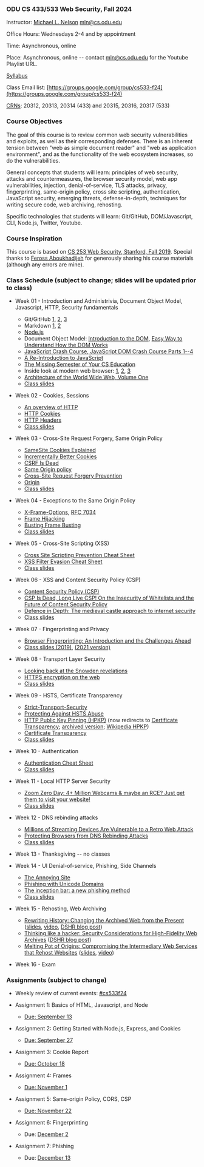 ### ODU CS 433/533 Web Security, Fall 2024
Instructor: [Michael L. Nelson](http://www.cs.odu.edu/~mln/) <mln@cs.odu.edu>

Office Hours: Wednesdays 2-4 and by appointment 

Time: Asynchronous, online

Place: Asynchronous, online -- contact mln@cs.odu.edu for the Youtube Playlist URL.  

[Syllabus](https://raw.githubusercontent.com/phonedude/cs533-f24/master/syllabus.txt)

Class Email list: [https://groups.google.com/group/cs533-f24](https://groups.google.com/group/cs533-f24)

[CRNs](https://www.cs.odu.edu/~zeil/courseSchedule/viewer.php?semester=fall24&group=SC251): 20312, 20313, 20314 (433) and 20315, 20316, 20317 (533)

### Course Objectives

The goal of this course is to review common web security vulnerabilities
and exploits, as well as their corresponding defenses.  There is
an inherent tension between "web as simple document reader" and
"web as application environment", and as the functionality of the
web ecosystem increases, so do the vulnerabilities.

General concepts that students will learn: principles of web security,
attacks and countermeasures, the browser security model, web app
vulnerabilities, injection, denial-of-service, TLS attacks, privacy,
fingerprinting, same-origin policy, cross site scripting, authentication,
JavaScript security, emerging threats, defense-in-depth, techniques
for writing secure code, web archiving, rehosting.

Specific technologies that students will learn: Git/GitHub,
DOM/Javascript, CLI, Node.js, Twitter, Youtube.

### Course Inspiration

This course is based on [CS 253 Web Security, Stanford, Fall
2019](https://web.stanford.edu/class/cs253/).  Special thanks to
[Feross Aboukhadijeh](https://feross.org/) for generously sharing
his course materials (although any errors are mine).

### Class Schedule (subject to change; slides will be updated prior to class)

* Week 01 - Introduction and Administrivia, Document Object Model, Javascript, HTTP, Security fundamentals
   * Git/GitHub [1](https://guides.github.com/introduction/git-handbook/), [2](https://www.youtube.com/watch?v=0fKg7e37bQE#t=4m20s), [3](https://www.cs.odu.edu/~tkennedy/cs411/s20/Public/gitIntro/index.html)
   * Markdown [1](https://guides.github.com/features/mastering-markdown/), [2](https://guides.github.com/pdfs/markdown-cheatsheet-online.pdf)
   * [Node.js](https://nodejs.org/)
   * Document Object Model: [Introduction to the DOM](https://developer.mozilla.org/en-US/docs/Web/API/Document_Object_Model/Introduction), [Easy Way to Understand How the DOM Works](https://www.youtube.com/watch?v=2Tld4yyN_tw)
   * [JavaScript Crash Course, JavaScript DOM Crash Course Parts 1--4](https://www.youtube.com/playlist?list=PLillGF-RfqbbnEGy3ROiLWk7JMCuSyQtX)
   * [A Re-Introduction to JavaScript](https://developer.mozilla.org/en-US/docs/Web/JavaScript/A_re-introduction_to_JavaScript)
   * [The Missing Semester of Your CS Education](https://missing.csail.mit.edu/)
   * Inside look at modern web browser: [1](https://developers.google.com/web/updates/2018/09/inside-browser-part1), [2](https://developers.google.com/web/updates/2018/09/inside-browser-part2), [3](https://developers.google.com/web/updates/2018/09/inside-browser-part3)
   * [Architecture of the World Wide Web, Volume One](https://www.w3.org/TR/webarch/)
   * [Class slides](https://docs.google.com/presentation/d/1VH6XEHQUUDqGKRti_QwGHLSo1INi0oLKKwZu9kiqsCM/edit)

* Week 02 - Cookies, Sessions
   * [An overview of HTTP](https://developer.mozilla.org/en-US/docs/Web/HTTP/Overview)
   * [HTTP Cookies](https://developer.mozilla.org/en-US/docs/Web/HTTP/Cookies)
   * [HTTP Headers](https://developer.mozilla.org/en-US/docs/Web/HTTP/Headers)
   * [Class slides](https://docs.google.com/presentation/d/1xWjpIO2qa4ODR_WtnEPca09QLJR53Tg342tgaSHOvlc/edit)

* Week 03 - Cross-Site Request Forgery, Same Origin Policy
   * [SameSite Cookies Explained](https://web.dev/samesite-cookies-explained/)
   * [Incrementally Better Cookies](https://tools.ietf.org/html/draft-west-cookie-incrementalism-01#section-4.1)
   * [CSRF Is Dead](https://scotthelme.co.uk/csrf-is-dead/)
   * [Same Origin policy](https://developer.mozilla.org/en-US/docs/Web/Security/Same-origin_policy)
   * [Cross-Site Request Forgery Prevention](https://cheatsheetseries.owasp.org/cheatsheets/Cross-Site_Request_Forgery_Prevention_Cheat_Sheet.html)
   * [Origin](https://developer.mozilla.org/en-US/docs/Web/HTTP/Headers/Origin)
   * [Class slides](https://docs.google.com/presentation/d/1iq7VzvbNLPmX-NacqP9rxtcu5t9KzNsoDOEH5DD_QLI/edit)

* Week 04 - Exceptions to the Same Origin Policy
   * [X-Frame-Options](https://developer.mozilla.org/en-US/docs/Web/HTTP/Headers/X-Frame-Options), [RFC 7034](https://tools.ietf.org/html/rfc7034)
   * [Frame Hijacking](https://seclab.stanford.edu/websec/frames/)
   * [Busting Frame Busting](https://seclab.stanford.edu/websec/framebusting/)
   * [Class slides](https://docs.google.com/presentation/d/1Plnj7daapSkTP_asfJSS3EKoI7VZ2gGapaTPFQX9M1g/edit)

* Week 05 - Cross-Site Scripting (XSS)
   * [Cross Site Scripting Prevention Cheat Sheet](https://cheatsheetseries.owasp.org/cheatsheets/Cross_Site_Scripting_Prevention_Cheat_Sheet.html)
   * [XSS Filter Evasion Cheat Sheet](https://owasp.org/www-community/xss-filter-evasion-cheatsheet)
   * [Class slides](https://docs.google.com/presentation/d/1ba-AcmEJpOBz33qlDne6Re0d4hhwflil1WnlW_z_Rh8/edit)

* Week 06 - XSS and Content Security Policy (CSP)
   * [Content Security Policy (CSP)](https://developer.mozilla.org/en-US/docs/Web/HTTP/CSP) 
   * [CSP Is Dead, Long Live CSP! On the Insecurity of Whitelists and the Future of Content Security Policy](https://research.google/pubs/pub45542/)
   * [Defence in Depth: The medieval castle approach to internet security](https://medstack.co/blog/defence-in-depth-the-medieval-castle-approach-to-internet-security/)
   * [Class slides](https://docs.google.com/presentation/d/1m9aiIwfehu37zgkfMXaN1nI2VYO8AisGc_4dsZLYIrg/edit)

* Week 07 - Fingerprinting and Privacy
   * [Browser Fingerprinting: An Introduction and the Challenges Ahead](https://blog.torproject.org/browser-fingerprinting-introduction-and-challenges-ahead)
   * [Class slides (2019)](/slides/pete-snyder-brave-online-tracking-2019.pdf), [(2021 version)](/slides/pete-snyder-brave-online-tracking-2021.pdf)

* Week 08 - Transport Layer Security
    * [Looking back at the Snowden revelations](https://blog.cryptographyengineering.com/2019/09/24/looking-back-at-the-snowden-revelations/)
    * [HTTPS encryption on the web](https://transparencyreport.google.com/https/overview)
    * [Class slides](https://docs.google.com/presentation/d/17k2wy3MlP5fdTLL7QzQwNIThtfVaPASyhYvcqTeVSJI/edit#)

* Week 09 - HSTS, Certificate Transparency
    * [Strict-Transport-Security](https://developer.mozilla.org/en-US/docs/Web/HTTP/Headers/Strict-Transport-Security)
    * [Protecting Against HSTS Abuse](https://webkit.org/blog/8146/protecting-against-hsts-abuse/)
    * [HTTP Public Key Pinning (HPKP)](https://developer.mozilla.org/en-US/docs/Web/HTTP/Public_Key_Pinning) (now redirects to [Certificate Transparency](https://developer.mozilla.org/en-US/docs/Web/Security/Certificate_Transparency); [archived version](http://web.archive.org/web/20220329000600/https://developer.mozilla.org/en-US/docs/Web/HTTP/Public_Key_Pinning); [Wikipedia HPKP](https://en.wikipedia.org/wiki/HTTP_Public_Key_Pinning))
    * [Certificate Transparency](https://tools.ietf.org/html/rfc6962)
    * [Class slides](slides/stark-palmer-https-2019.pdf)

* Week 10 - Authentication
    * [Authentication Cheat Sheet](https://cheatsheetseries.owasp.org/cheatsheets/Authentication_Cheat_Sheet.html)
    * [Class slides](https://docs.google.com/presentation/d/1dS0WQ4l6vaZozTOwXZH0dlLqCzTA6lH0yJYFrnd6f4Y/edit)

* Week 11 - Local HTTP Server Security
    * [Zoom Zero Day: 4+ Million Webcams & maybe an RCE? Just get them to visit your website!](https://infosecwriteups.com/zoom-zero-day-4-million-webcams-maybe-an-rce-just-get-them-to-visit-your-website-ac75c83f4ef5)
    * [Class slides](https://docs.google.com/presentation/d/1bY4q_uOauOXA65IcwxBpJmCCwUvcQQUh78kdp3l9JmU/edit)

* Week 12 - DNS rebinding attacks
    * [Millions of Streaming Devices Are Vulnerable to a Retro Web Attack](https://www.wired.com/story/chromecast-roku-sonos-dns-rebinding-vulnerability/)
    * [Protecting Browsers from DNS Rebinding Attacks](https://crypto.stanford.edu/dns/dns-rebinding.pdf)
    * [Class slides](https://docs.google.com/presentation/d/1yH2gE2jwMF-ySg44qflwttsHh7rqFKepfdokYuySGS0/edit)

* Week 13 - Thanksgiving -- no classes

* Week 14 - UI Denial-of-service, Phishing, Side Channels
    * [The Annoying Site](https://github.com/feross/theannoyingsite.com)
    * [Phishing with Unicode Domains](https://www.xudongz.com/blog/2017/idn-phishing/)
    * [The inception bar: a new phishing method](https://jameshfisher.com/2019/04/27/the-inception-bar-a-new-phishing-method/)
    * [Class slides](https://docs.google.com/presentation/d/1tFVuMX7r1FDp4ogX1y5hQilBKxfn40hIhB4dQW4Tizc/edit)

* Week 15 - Rehosting, Web Archiving
    * [Rewriting History: Changing the Archived Web from the Present](https://rewritinghistory.cs.washington.edu/) ([slides](slides/Lerner-ACM-CCS-2017.pdf), [video](https://www.youtube.com/watch?v=Pn65m3l0Zw8), [DSHR blog post](https://blog.dshr.org/2017/09/attacking-users-of-wayback-machine.html))
    * [Thinking like a hacker: Security Considerations for High-Fidelity Web Archives](http://labs.rhizome.org/presentations/security.html) ([DSHR blog post](https://blog.dshr.org/2017/06/wac2017-security-issues-for-web-archives.html))
    * [Melting Pot of Origins: Compromising the Intermediary Web Services that Rehost Websites](https://www.ndss-symposium.org/ndss-paper/melting-pot-of-origins-compromising-the-intermediary-web-services-that-rehost-websites/) ([slides](https://www.ndss-symposium.org/wp-content/uploads/24140-slides.pdf), [video](https://www.youtube.com/watch?v=uhA_KGTQXP0))

* Week 16 - Exam 

### Assignments (subject to change)

* Weekly review of current events: [#cs533f24](https://twitter.com/search?q=%23cs533f24&src=typed_query&f=live)

* Assignment 1: Basics of HTML, Javascript, and Node
   * [Due: September 13](/assignments/assignment-1.md)

* Assignment 2: Getting Started with Node.js, Express, and Cookies
   * [Due: September 27](/assignments/assignment-2.md)

* Assignment 3: Cookie Report
   * [Due: October 18](/assignments/assignment-3.md)

* Assignment 4: Frames
   * [Due: November 1](/assignments/assignment-4.md)

* Assignment 5: Same-origin Policy, CORS, CSP
   * [Due: November 22](/assignments/assignment-5.md)

* Assignment 6: Fingerprinting
   * Due: [December 2](/assignments/assignment-6.md)

* Assignment 7: Phishing
   * Due: [December 13](/assignments/assignment-7.md)

